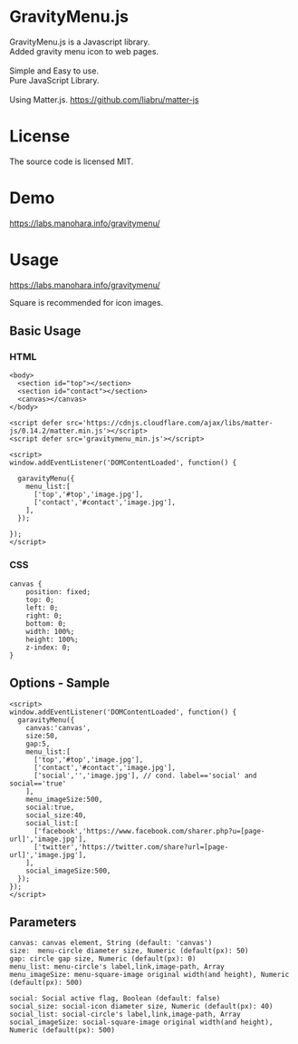# GravityMenu.js
GravityMenu.js is a Javascript library.<br/>
Added gravity menu icon to web pages.<br/><br/>
Simple and Easy to use.<br/>
Pure JavaScript Library.<br/><br/>
Using Matter.js. https://github.com/liabru/matter-js<br/>


# License
The source code is licensed MIT.
# Demo
https://labs.manohara.info/gravitymenu/
# Usage
https://labs.manohara.info/gravitymenu/

Square is recommended for icon images.

## Basic Usage
### HTML
```
<body>
  <section id="top"></section>
  <section id="contact"></section>
  <canvas></canvas>  
</body>

<script defer src='https://cdnjs.cloudflare.com/ajax/libs/matter-js/0.14.2/matter.min.js'></script>
<script defer src='gravitymenu_min.js'></script>

<script>
window.addEventListener('DOMContentLoaded', function() {

  garavityMenu({
    menu_list:[
      ['top','#top','image.jpg'],
      ['contact','#contact','image.jpg'],
    ],
  });

});
</script>
```
### CSS
```
canvas {
    position: fixed;
    top: 0;
    left: 0;
    right: 0;
    bottom: 0;
    width: 100%;
    height: 100%;
    z-index: 0;
}
```

## Options - Sample
```
<script>
window.addEventListener('DOMContentLoaded', function() {
  garavityMenu({
    canvas:'canvas',
    size:50,
    gap:5,
    menu_list:[
      ['top','#top','image.jpg'],
      ['contact','#contact','image.jpg'],
      ['social','','image.jpg'], // cond. label=='social' and social=='true'
    ],
    menu_imageSize:500,
    social:true,
    social_size:40,
    social_list:[
      ['facebook','https://www.facebook.com/sharer.php?u=[page-url]','image.jpg'],
      ['twitter','https://twitter.com/share?url=[page-url]','image.jpg'],
    ],
    social_imageSize:500,
  });
});
</script>
```

## Parameters
```
canvas: canvas element, String (default: 'canvas')
size:  menu-circle diameter size, Numeric (default(px): 50)
gap: circle gap size, Numeric (default(px): 0)
menu_list: menu-circle's label,link,image-path, Array
menu_imageSize: menu-square-image original width(and height), Numeric (default(px): 500)

social: Social active flag, Boolean (default: false)
social_size: social-icon diameter size, Numeric (default(px): 40)
social_list: social-circle's label,link,image-path, Array
social_imageSize: social-square-image original width(and height), Numeric (default(px): 500)
```

